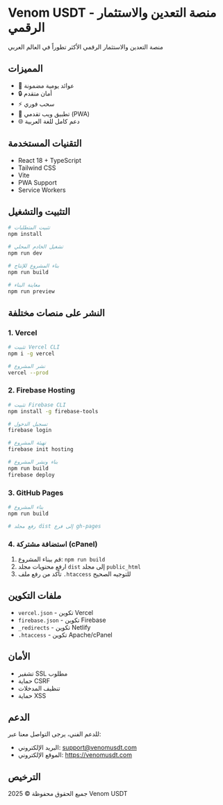 # Venom USDT - منصة التعدين والاستثمار الرقمي

منصة التعدين والاستثمار الرقمي الأكثر تطوراً في العالم العربي

## المميزات

- 🚀 عوائد يومية مضمونة
- 🔒 أمان متقدم
- ⚡ سحب فوري
- 📱 تطبيق ويب تقدمي (PWA)
- 🌐 دعم كامل للغة العربية

## التقنيات المستخدمة

- React 18 + TypeScript
- Tailwind CSS
- Vite
- PWA Support
- Service Workers

## التثبيت والتشغيل

```bash
# تثبيت المتطلبات
npm install

# تشغيل الخادم المحلي
npm run dev

# بناء المشروع للإنتاج
npm run build

# معاينة البناء
npm run preview
```

## النشر على منصات مختلفة

### 1. Vercel
```bash
# تثبيت Vercel CLI
npm i -g vercel

# نشر المشروع
vercel --prod
```

### 2. Firebase Hosting
```bash
# تثبيت Firebase CLI
npm install -g firebase-tools

# تسجيل الدخول
firebase login

# تهيئة المشروع
firebase init hosting

# بناء ونشر المشروع
npm run build
firebase deploy
```

### 3. GitHub Pages
```bash
# بناء المشروع
npm run build

# رفع مجلد dist إلى فرع gh-pages
```

### 4. استضافة مشتركة (cPanel)
1. قم ببناء المشروع: `npm run build`
2. ارفع محتويات مجلد `dist` إلى مجلد `public_html`
3. تأكد من رفع ملف `.htaccess` للتوجيه الصحيح

## ملفات التكوين

- `vercel.json` - تكوين Vercel
- `firebase.json` - تكوين Firebase
- `_redirects` - تكوين Netlify
- `.htaccess` - تكوين Apache/cPanel

## الأمان

- تشفير SSL مطلوب
- حماية CSRF
- تنظيف المدخلات
- حماية XSS

## الدعم

للدعم الفني، يرجى التواصل معنا عبر:
- البريد الإلكتروني: support@venomusdt.com
- الموقع الإلكتروني: https://venomusdt.com

## الترخيص

جميع الحقوق محفوظة © 2025 Venom USDT